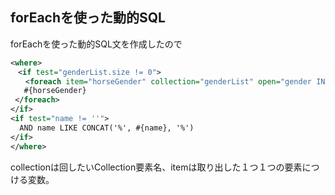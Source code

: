 ## forEachを使った動的SQL

forEachを使った動的SQL文を作成したので

```xml
<where>
　<if test="genderList.size != 0">
　　<foreach item="horseGender" collection="genderList" open="gender IN(" separator="," close=")">
   #{horseGender}
 </foreach>
</if>
<if test="name != ''">
  AND name LIKE CONCAT('%', #{name}, '%')
</if>
</where>
```

collectionは回したいCollection要素名、itemは取り出した１つ１つの要素につける変数。
